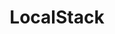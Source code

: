 ---
title: LocalStack
isOfficial: true
categories:
  - cloud
docs:
  - id: java
    url: https://java.testcontainers.org/modules/localstack/
    example: |
      ```java
      var localstack = new LocalStackContainer(DockerImageName.parse("localstack/localstack:0.11.3"));
      localstack.start();
      ```
  - id: go
    url: https://golang.testcontainers.org/modules/localstack/
    example: |
      ```go
      localstackContainer, err := localstack.RunContainer(ctx, testcontainers.WithImage("localstack/localstack:1.4.0"))
      ```
  - id: dotnet
    url: https://www.nuget.org/packages/Testcontainers.LocalStack
    example: |
      ```csharp
      var localStackContainer = new LocalStackBuilder()
        .WithImage("localstack/localstack:2.0")
        .Build();
      await localStackContainer.StartAsync();
      ```
  - id: nodejs
    url: https://node.testcontainers.org/modules/localstack/
    example: |
      ```javascript
      const container = await new LocalstackContainer().start();
      ```
description: |
  LocalStack is a fully functional local AWS cloud stack. This module allows you to develop your cloud and serverless apps without actually using the cloud.
---